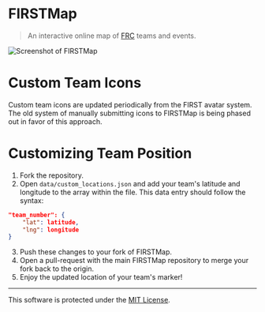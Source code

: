 # FIRSTMap
> An interactive online map of [FRC](https://www.firstinspires.org/robotics/frc) teams and events.

![Screenshot of FIRSTMap](meta/screenshot.png)

# Custom Team Icons
Custom team icons are updated periodically from the FIRST avatar system. The old system of manually submitting icons to FIRSTMap is being phased out in favor of this approach.

# Customizing Team Position
1. Fork the repository.
2. Open `data/custom_locations.json` and add your team's latitude and longitude to the array within the file. This data entry should follow the syntax:
```json
"team_number": {
    "lat": latitude,
    "lng": longitude
}
```
3. Push these changes to your fork of FIRSTMap.
4. Open a pull-request with the main FIRSTMap repository to merge your fork back to the origin.
5. Enjoy the updated location of your team's marker!
--------------------------------------------------------------------------------

This software is protected under the [MIT License](LICENSE).
